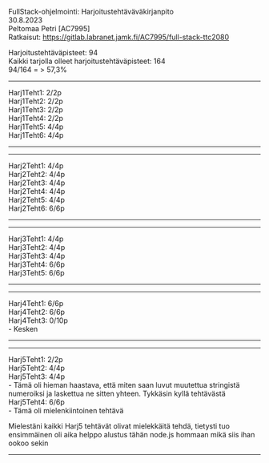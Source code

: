 FullStack-ohjelmointi: Harjoitustehtäväväkirjanpito<br>
30.8.2023<br>
Peltomaa Petri [AC7995]<br>
Ratkaisut: https://gitlab.labranet.jamk.fi/AC7995/full-stack-ttc2080<br>

Harjoitustehtäväpisteet:   94<br>
Kaikki tarjolla olleet harjoitustehtäväpisteet:   164<br>
94/164 = >  57,3%<br>
- - - - - - - - - - - - - - - - - - - - - - - - - - - - - - - - - - - - - - - - - - - - - - - - - - - - - - - - - - - - 
Harj1Teht1: 2/2p<br>
Harj1Teht2: 2/2p<br>
Harj1Teht3: 2/2p<br>
Harj1Teht4: 2/2p<br>
Harj1Teht5: 4/4p<br>
Harj1Teht6: 4/4p<br>
- - - - - - - - - - - - - - - - - - - - - - - - - - - - - - - - - - - - - - - - - - - - - - - - - - - - - - - - - - - - 
- - - - - - - - - - - - - - - - - - - - - - - - - - - - - - - - - - - - - - - - - - - - - - - - - - - - - - - - - - - - 
Harj2Teht1: 4/4p<br>
Harj2Teht2: 4/4p<br>
Harj2Teht3: 4/4p<br>
Harj2Teht4: 4/4p<br>
Harj2Teht5: 4/4p<br>
Harj2Teht6: 6/6p<br>
- - - - - - - - - - - - - - - - - - - - - - - - - - - - - - - - - - - - - - - - - - - - - - - - - - - - - - - - - - - - 
- - - - - - - - - - - - - - - - - - - - - - - - - - - - - - - - - - - - - - - - - - - - - - - - - - - - - - - - - - - - 
Harj3Teht1: 4/4p<br>
Harj3Teht2: 4/4p<br>
Harj3Teht3: 4/4p<br> 
Harj3Teht4: 6/6p<br>
Harj3Teht5: 6/6p<br>
- - - - - - - - - - - - - - - - - - - - - - - - - - - - - - - - - - - - - - - - - - - - - - - - - - - - - - - - - - - - 
- - - - - - - - - - - - - - - - - - - - - - - - - - - - - - - - - - - - - - - - - - - - - - - - - - - - - - - - - - - - 
Harj4Teht1: 6/6p<br>
Harj4Teht2: 6/6p<br>
Harj4Teht3: 0/10p<br> - Kesken<br> 
- - - - - - - - - - - - - - - - - - - - - - - - - - - - - - - - - - - - - - - - - - - - - - - - - - - - - - - - - - - - 
- - - - - - - - - - - - - - - - - - - - - - - - - - - - - - - - - - - - - - - - - - - - - - - - - - - - - - - - - - - - 
Harj5Teht1: 2/2p<br>
Harj5Teht2: 4/4p<br>
Harj5Teht3: 4/4p<br> - Tämä oli hieman haastava, että miten saan luvut muutettua stringistä numeroiksi ja laskettua ne sitten yhteen. Tykkäsin kyllä tehtävästä <br>
Harj5Teht4: 6/6p<br> - Tämä oli mielenkiintoinen tehtävä<br>

Mielestäni kaikki Harj5 tehtävät olivat mielekkäitä tehdä, tietysti tuo ensimmäinen oli aika helppo alustus tähän node.js hommaan mikä siis ihan ookoo sekin <br>
- - - - - - - - - - - - - - - - - - - - - - - - - - - - - - - - - - - - - - - - - - - - - - - - - - - - - - - - - - - - 

